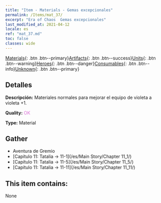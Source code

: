 ```yaml
---
title: "Item - Materials - Gemas excepcionales"
permalink: /Items/mat_37/
excerpt: "Era of Chaos  Gemas excepcionales"
last_modified_at: 2021-04-12
locale: es
ref: "mat_37.md"
toc: false
classes: wide
---
```

 [Materials](/es/Items/){: .btn .btn--primary}[Artifacts](/es/Items/Artifacts/){: .btn .btn--success}[Units](/es/Items/Units/){: .btn .btn--warning}[Heroes](/es/Items/Heroes/){: .btn .btn--danger}[Consumables](/es/Items/Consumables/){: .btn .btn--info}[Unknown](/es/Items/Unknown/){: .btn .btn--primary}

## Detalles
 **Descripción:** Materiales normales para mejorar el equipo de violeta a violeta +1.

 **Quality:** <span style="color: #DA70D6">OK</span>

 **Type:** Material

## Gather

*    Aventura de Gremio 
*    [Capítulo 11: Tatalia -> 11-1](/es/Main Story/Chapter 11_1/) 
*    [Capítulo 11: Tatalia -> 11-5](/es/Main Story/Chapter 11_5/) 
*    [Capítulo 11: Tatalia -> 11-11](/es/Main Story/Chapter 11_11/) 

## This item contains:

  None

